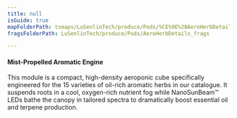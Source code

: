 ```yaml
---
title: null
isGuide: true
mapFolderPath: tsmaps/LuSenlinTech/produce/Pods/%CE%9E%20AeroHerbDetails
fragsFolderPath: LuSenlinTech/produce/Pods/AeroHerbDetails_frags

---
```



<!-- tsGuideRenderComment {"guide":{"id":"y1Y4m300t","path":"LuSenlinTech/produce/Pods","fragmentFolderPath":"LuSenlinTech/produce/Pods/AeroHerbDetails_frags"},"fragment":{"id":"y1Y4m300t","topLevelMapKey":"xrK34w01bz","mapKeyChain":"xrK34w01bz","guideID":"y1Y4m41SU","guidePath":"c:/GitHub/MuddySpud/MuddySpud.github.io/tsmaps/LuSenlinTech/produce/Pods/AeroHerbDetails.tspod","chartKey":"xrK34w01bz","isLeaf":false,"options":[{"id":"y1Y4mF175","option":"How it works","order":1,"isAncillary":true},{"id":"y1Y4ms26r","option":"The science behind it","order":2,"isAncillary":true},{"id":"y1Y4nD2X4","option":"The technology","order":3,"isAncillary":true}]}} -->

#### Mist-Propelled Aromatic Engine

This module is a compact, high-density aeroponic cube specifically engineered for the 15 varieties of oil-rich aromatic herbs in our catalogue. It suspends roots in a cool, oxygen-rich nutrient fog while NanoSunBeam™ LEDs bathe the canopy in tailored spectra to dramatically boost essential oil and terpene production.


